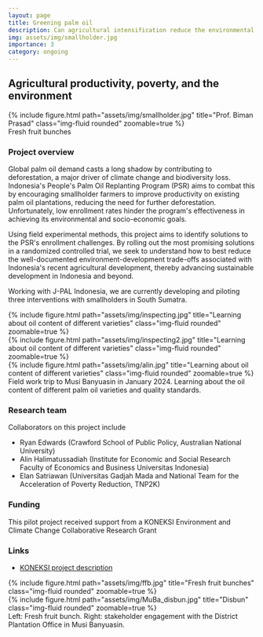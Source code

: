 ```yaml
---
layout: page
title: Greening palm oil
description: Can agricultural intensification reduce the environmental externalities of palm oil?
img: assets/img/smallholder.jpg
importance: 3
category: ongoing
---
```


## Agricultural productivity, poverty, and the environment

<div class="row">
    <div class="col-sm-6 mt-3 mt-md-0">
        {% include figure.html path="assets/img/smallholder.jpg" title="Prof. Biman Prasad" class="img-fluid rounded" zoomable=true %}
    </div>
</div>
<div class="caption">
    Fresh fruit bunches 
</div>

### Project overview

Global palm oil demand casts a long shadow by contributing to deforestation, a major driver of climate change and biodiversity loss. Indonesia's People's Palm Oil Replanting Program (PSR) aims to combat this by encouraging smallholder farmers to improve productivity on existing palm oil plantations, reducing the need for further deforestation. Unfortunately, low enrollment rates hinder the program's effectiveness in achieving its environmental and socio-economic goals. 

Using field experimental methods, this project aims to identify solutions to the PSR's enrollment challenges. By rolling out the most promising solutions in a randomized controlled trial, we seek to understand how to best reduce the well-documented environment-development trade-offs associated with Indonesia's recent agricultural development, thereby advancing sustainable development in Indonesia and beyond.

Working with J-PAL Indonesia, we are currently developing and piloting three interventions with smallholders in South Sumatra. 

<div class="row">
    <div class="col-sm-4 mt-3 mt-md-0">
        {% include figure.html path="assets/img/inspecting.jpg" title="Learning about oil content of different varieties" class="img-fluid rounded" zoomable=true %}
    </div>
    <div class="col-sm-4 mt-3 mt-md-0">
        {% include figure.html path="assets/img/inspecting2.jpg" title="Learning about oil content of different varieties" class="img-fluid rounded" zoomable=true %}
    </div>
    <div class="col-sm-4 mt-3 mt-md-0">
        {% include figure.html path="assets/img/alin.jpg" title="Learning about oil content of different varieties" class="img-fluid rounded" zoomable=true %}
    </div>
</div>
<div class="caption">
    Field work trip to Musi Banyuasin in January 2024. Learning about the oil content of different palm oil varieties and quality standards.
</div>

### Research team

Collaborators on this project include 
- Ryan Edwards (Crawford School of Public Policy, Australian National University)
- Alin Halimatussadiah (Institute for Economic and Social Research Faculty of Economics and Business Universitas Indonesia)
- Elan Satriawan (Universitas Gadjah Mada and National Team for the Acceleration of Poverty Reduction, TNP2K)

### Funding

This pilot project received support from a KONEKSI Environment and Climate Change Collaborative Research Grant

### Links

- [KONEKSI project description](https://koneksi-kpp.id/en/agricultural-productivity-poverty-and-the-environment/)


<div class="row">
    <div class="col-sm mt-3 mt-md-0">
        {% include figure.html path="assets/img/ffb.jpg" title="Fresh fruit bunches" class="img-fluid rounded" zoomable=true %}
    </div>
    <div class="col-sm mt-3 mt-md-0">
        {% include figure.html path="assets/img/MuBa_disbun.jpg" title="Disbun" class="img-fluid rounded" zoomable=true %}
    </div>
</div>
<div class="caption">
    Left: Fresh fruit bunch. Right: stakeholder engagement with the District Plantation Office in Musi Banyuasin.
</div>
